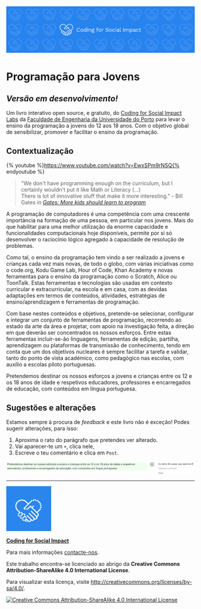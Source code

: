 # ![](/assets/images/csi-banner.png)

# Programação para Jovens
## _Versão em desenvolvimento!_

Um livro interativo open source, e gratuito, do [Coding for Social Impact Labs](http://codingforsocialimpact.org) da [Faculdade de Engenharia da Universidade do Porto](http://fe.up.pt) para levar o ensino da programação a jovens do 12 aos 18 anos. Com o objetivo global de sensibilizar, promover e facilitar o ensino da programação.

## Contextualização

{% youtube %}https://www.youtube.com/watch?v=EwxSPm9rNSQ{% endyoutube %}
  
> "We don't have programming enough on the curriculum, but I certainly wouldn't put it like Math or Literacy (...)  
There is lot of innovative stuff that make it more interesting." - Bill Gates *in [Gates: More kids should learn to program](https://www.youtube.com/watch?v=EwxSPm9rNSQ)*  
  
A programação de computadores é uma competência com uma crescente importância na formação de uma pessoa, em particular nos jovens. Mais do que habilitar para uma melhor utilização da enorme capacidade e funcionalidades computacionais hoje disponíveis, permite por si só desenvolver o raciocínio lógico agregado à capacidade de resolução de problemas.

Como tal, o ensino da programação tem vindo a ser realizado a jovens e crianças cada vez mais novas, de todo o globo, com várias iniciativas como o code.org, Kodu Game Lab, Hour of Code, Khan Academy e novas ferramentas para o ensino da programação como o Scratch, Alice ou ToonTalk. Estas ferramentas e tecnologias são usadas em contexto curricular e extracurricular, na escola e em casa, com as devidas adaptações em termos de conteúdos, atividades, estratégias de ensino/aprendizagem e ferramentas de programação.

Com base nestes conteúdos e objetivos, pretende-se selecionar, configurar e integrar um conjunto de ferramentas de programação, recorrendo ao estado da arte da área e projetar, com apoio na investigação feita, a direção em que deverão ser concentrados os nossos esforços. Entre estas ferramentas incluir-se-ão linguagens, ferramentas de edição, partilha, aprendizagem ou plataformas de transmissão de conhecimento, tendo em conta que um dos objetivos nucleares é sempre facilitar a tarefa e validar, tanto do ponto de vista académico, como pedagógico nas escolas, com auxílio a escolas piloto portuguesas.

Pretendemos destinar os nossos esforços a jovens e crianças entre os 12 e os 18 anos de idade e respetivos educadores, professores e encarregados de educação, com conteúdos em língua portuguesa.

## Sugestões e alterações

Estamos sempre à procura de _feedback_ e este livro não é exceção!
Podes sugerir alterações, para isso: 

1. Aproxima o rato do parágrafo que pretendes ver alterado. 
2. Vai aparecer-te um `+`, clica nele, 
3. Escreve o teu comentário e clica em `Post`.

![](/assets/images/comentario.png)

---
![](/assets/images/apple-touch-icon-120x120.png)

[**Coding for Social Impact**](http://codingforsocialimpact.org)
  
Para mais informações [contacte-nos](mailto:hello@codingforsocialimpact.org).

Este trabalho encontra-se licenciado ao abrigo da **Creative Commons Attribution-ShareAlike 4.0 International License**.

Para visualizar esta licença, visite http://creativecommons.org/licenses/by-sa/4.0/. 

[![Creative Commons Attribution-ShareAlike 4.0 International License](https://licensebuttons.net/l/by-sa/4.0/88x31.png)](http://creativecommons.org/licenses/by-sa/4.0/)
